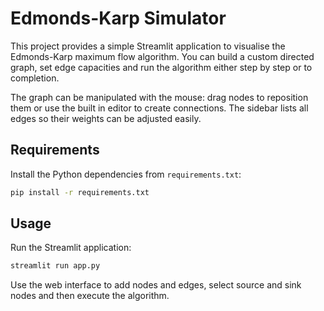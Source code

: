 # Edmonds-Karp Simulator

This project provides a simple Streamlit application to visualise the Edmonds-Karp maximum flow algorithm. You can build a custom directed graph, set edge capacities and run the algorithm either step by step or to completion.

The graph can be manipulated with the mouse: drag nodes to reposition them or use the built in editor to create connections. The sidebar lists all edges so their weights can be adjusted easily.

## Requirements

Install the Python dependencies from `requirements.txt`:

```bash
pip install -r requirements.txt
```

## Usage

Run the Streamlit application:

```bash
streamlit run app.py
```

Use the web interface to add nodes and edges, select source and sink nodes and then execute the algorithm.
